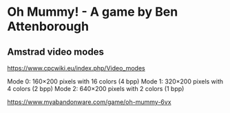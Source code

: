 # Oh Mummy! - A game by Ben Attenborough

## Amstrad video modes
https://www.cpcwiki.eu/index.php/Video_modes

Mode 0: 160×200 pixels with 16 colors (4 bpp)
Mode 1: 320×200 pixels with 4 colors (2 bpp)
Mode 2: 640×200 pixels with 2 colors (1 bpp)


https://www.myabandonware.com/game/oh-mummy-6vx
